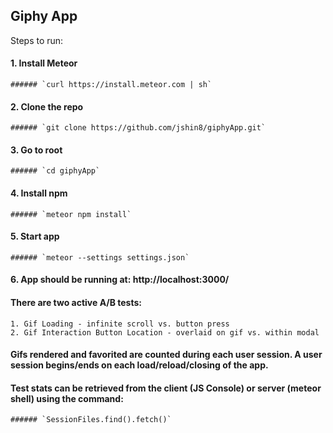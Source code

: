 ## Giphy App


Steps to run:

#### 1. Install Meteor

	###### `curl https://install.meteor.com | sh`


#### 2. Clone the repo 

	###### `git clone https://github.com/jshin8/giphyApp.git`


#### 3. Go to root

	###### `cd giphyApp`


#### 4. Install npm

	###### `meteor npm install`


#### 5. Start app

	###### `meteor --settings settings.json`


#### 6. App should be running at: http://localhost:3000/



#### There are two active A/B tests:
	1. Gif Loading - infinite scroll vs. button press
	2. Gif Interaction Button Location - overlaid on gif vs. within modal

#### Gifs rendered and favorited are counted during each user session. A user session begins/ends on each load/reload/closing of the app.

#### Test stats can be retrieved from the client (JS Console) or server (meteor shell) using the command:

	###### `SessionFiles.find().fetch()`
	




